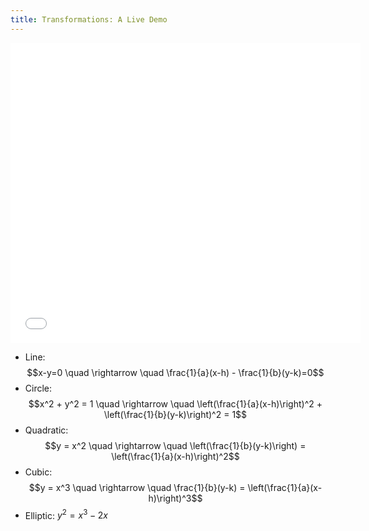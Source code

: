 ```yaml
---
title: Transformations: A Live Demo
---
```


<div style="text-align:center;">
<iframe src="../../raw/transformations-live-demo.html" width="560" height="480" style="border:none;"></iframe>
</div>

* Line: $$x-y=0 \quad \rightarrow \quad \frac{1}{a}(x-h) - \frac{1}{b}(y-k)=0$$
* Circle: $$x^2 + y^2 = 1 \quad \rightarrow \quad \left(\frac{1}{a}(x-h)\right)^2 + \left(\frac{1}{b}(y-k)\right)^2 = 1$$
* Quadratic: $$y = x^2 \quad \rightarrow \quad \left(\frac{1}{b}(y-k)\right) = \left(\frac{1}{a}(x-h)\right)^2$$
* Cubic: $$y = x^3 \quad \rightarrow \quad \frac{1}{b}(y-k) = \left(\frac{1}{a}(x-h)\right)^3$$
* Elliptic: $y^2 = x^3 - 2x$
